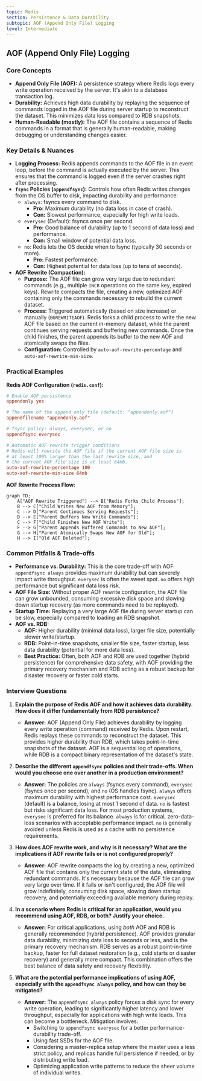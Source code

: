 ```yaml
---
topic: Redis
section: Persistence & Data Durability
subtopic: AOF (Append Only File) Logging
level: Intermediate
---
```


## AOF (Append Only File) Logging
### Core Concepts

*   **Append Only File (AOF):** A persistence strategy where Redis logs every write operation received by the server. It's akin to a database transaction log.
*   **Durability:** Achieves high data durability by replaying the sequence of commands logged in the AOF file during server startup to reconstruct the dataset. This minimizes data loss compared to RDB snapshots.
*   **Human-Readable (mostly):** The AOF file contains a sequence of Redis commands in a format that is generally human-readable, making debugging or understanding changes easier.

### Key Details & Nuances

*   **Logging Process:** Redis appends commands to the AOF file in an event loop, before the command is actually executed by the server. This ensures that the command is logged even if the server crashes right after processing.
*   **`fsync` Policies (`appendfsync`):** Controls how often Redis writes changes from the OS buffer to disk, impacting durability and performance:
    *   `always`: fsyncs every command to disk.
        *   **Pro:** Maximum durability (no data loss in case of crash).
        *   **Con:** Slowest performance, especially for high write loads.
    *   `everysec` (Default): fsyncs once per second.
        *   **Pro:** Good balance of durability (up to 1 second of data loss) and performance.
        *   **Con:** Small window of potential data loss.
    *   `no`: Redis lets the OS decide when to fsync (typically 30 seconds or more).
        *   **Pro:** Fastest performance.
        *   **Con:** Highest potential for data loss (up to tens of seconds).
*   **AOF Rewrite (Compaction):**
    *   **Purpose:** The AOF file can grow very large due to redundant commands (e.g., multiple `INCR` operations on the same key, expired keys). Rewrite compacts the file, creating a new, optimized AOF containing only the commands necessary to rebuild the current dataset.
    *   **Process:** Triggered automatically (based on size increase) or manually (`BGREWRITEAOF`). Redis forks a child process to write the new AOF file based on the current in-memory dataset, while the parent continues serving requests and buffering new commands. Once the child finishes, the parent appends its buffer to the new AOF and atomically swaps the files.
    *   **Configuration:** Controlled by `auto-aof-rewrite-percentage` and `auto-aof-rewrite-min-size`.

### Practical Examples

**Redis AOF Configuration (`redis.conf`):**

```conf
# Enable AOF persistence
appendonly yes

# The name of the append only file (default: "appendonly.aof")
appendfilename "appendonly.aof"

# fsync policy: always, everysec, or no
appendfsync everysec

# Automatic AOF rewrite trigger conditions
# Redis will rewrite the AOF file if the current AOF file size is
# at least 100% larger than the last rewrite size, and
# the current AOF file size is at least 64mb.
auto-aof-rewrite-percentage 100
auto-aof-rewrite-min-size 64mb
```

**AOF Rewrite Process Flow:**

```mermaid
graph TD;
    A["AOF Rewrite Triggered"] --> B["Redis Forks Child Process"];
    B --> C["Child Writes New AOF from Memory"];
    C --> D["Parent Continues Serving Requests"];
    D --> E["Parent Buffers New Write Commands"];
    C --> F["Child Finishes New AOF Write"];
    F --> G["Parent Appends Buffered Commands to New AOF"];
    G --> H["Parent Atomically Swaps New AOF for Old"];
    H --> I["Old AOF Deleted"];
```

### Common Pitfalls & Trade-offs

*   **Performance vs. Durability:** This is the core trade-off with AOF. `appendfsync always` provides maximum durability but can severely impact write throughput. `everysec` is often the sweet spot. `no` offers high performance but significant data loss risk.
*   **AOF File Size:** Without proper AOF rewrite configuration, the AOF file can grow unbounded, consuming excessive disk space and slowing down startup recovery (as more commands need to be replayed).
*   **Startup Time:** Replaying a very large AOF file during server startup can be slow, especially compared to loading an RDB snapshot.
*   **AOF vs. RDB:**
    *   **AOF:** Higher durability (minimal data loss), larger file size, potentially slower write/startup.
    *   **RDB:** Point-in-time snapshots, smaller file size, faster startup, less data durability (potential for more data loss).
    *   **Best Practice:** Often, both AOF and RDB are used together (hybrid persistence) for comprehensive data safety, with AOF providing the primary recovery mechanism and RDB acting as a robust backup for disaster recovery or faster cold starts.

### Interview Questions

1.  **Explain the purpose of Redis AOF and how it achieves data durability. How does it differ fundamentally from RDB persistence?**
    *   **Answer:** AOF (Append Only File) achieves durability by logging every write operation (command) received by Redis. Upon restart, Redis replays these commands to reconstruct the dataset. This provides higher durability than RDB, which takes point-in-time snapshots of the dataset. AOF is a sequential log of operations, while RDB is a compact binary representation of the dataset's state.

2.  **Describe the different `appendfsync` policies and their trade-offs. When would you choose one over another in a production environment?**
    *   **Answer:** The policies are `always` (fsyncs every command), `everysec` (fsyncs once per second), and `no` (OS handles fsync). `always` offers maximum durability with highest performance cost. `everysec` (default) is a balance, losing at most 1 second of data. `no` is fastest but risks significant data loss. For most production systems, `everysec` is preferred for its balance. `always` is for critical, zero-data-loss scenarios with acceptable performance impact. `no` is generally avoided unless Redis is used as a cache with no persistence requirements.

3.  **How does AOF rewrite work, and why is it necessary? What are the implications if AOF rewrite fails or is not configured properly?**
    *   **Answer:** AOF rewrite compacts the log by creating a new, optimized AOF file that contains only the current state of the data, eliminating redundant commands. It's necessary because the AOF file can grow very large over time. If it fails or isn't configured, the AOF file will grow indefinitely, consuming disk space, slowing down startup recovery, and potentially exceeding available memory during replay.

4.  **In a scenario where Redis is critical for an application, would you recommend using AOF, RDB, or both? Justify your choice.**
    *   **Answer:** For critical applications, using *both* AOF and RDB is generally recommended (hybrid persistence). AOF provides granular data durability, minimizing data loss to seconds or less, and is the primary recovery mechanism. RDB serves as a robust point-in-time backup, faster for full dataset restoration (e.g., cold starts or disaster recovery) and generally more compact. This combination offers the best balance of data safety and recovery flexibility.

5.  **What are the potential performance implications of using AOF, especially with the `appendfsync always` policy, and how can they be mitigated?**
    *   **Answer:** The `appendfsync always` policy forces a disk sync for every write operation, leading to significantly higher latency and lower throughput, especially for applications with high write loads. This can become a bottleneck. Mitigation involves:
        *   Switching to `appendfsync everysec` for a better performance-durability trade-off.
        *   Using fast SSDs for the AOF file.
        *   Considering a master-replica setup where the master uses a less strict policy, and replicas handle full persistence if needed, or by distributing write load.
        *   Optimizing application write patterns to reduce the sheer volume of individual writes.